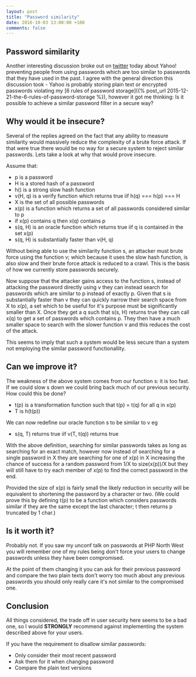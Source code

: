 ```yaml
---
layout: post
title: "Password similarity"
date: 2016-10-03 13:00:00 +100
comments: false
---
```

## Password similarity

<!--excerpt-start-->

Another interesting discussion broke out on [twitter](https://twitter.com/afilina/status/785864310648082433) today about
Yahoo! preventing people from using passwords which are too similar to passwords that they have used in the past. I agree
with the general direction this discussion took - Yahoo is probably storing plain text or encrypted passwords violating
my [6 rules of password storage]({% post_url 2015-12-21-the-6-rules-of-password-storage %}), however it got me thinking:
Is it possible to achieve a similar password filter in a secure way?

<!--excerpt-end-->

## Why would it be insecure?

Several of the replies agreed on the fact that any ability to measure similarity would massively reduce the complexity of
a brute force attack. If that were true there would be no way for a secure system to reject similar passwords. Lets
take a look at why that would prove insecure.

Assume that:

- p is a password
- H is a stored hash of a password
- h() is a strong slow hash function
- v(H, q) is a verify function which returns true iif h(q) === h(p) === H
- X is the set of all possible passwords
- x(p) is a function which returns a set of all passwords considered similar to p
- if x(p) contains q then x(q) contains p
- s(q, H) is an oracle function which returns true iif q is contained in the set x(p)
- s(q, H) is substantially faster than v(H, q)

Without being able to use the similarity function s, an attacker must brute force using the function v; which because it
uses the slow hash function, is also slow and their brute force attack is reduced to a crawl. This is the basis of how
we currently store passwords securely.

Now suppose that the attacker gains access to the function s, instead of attacking the password directly using v they can
instead search for passwords which are similar to p instead of exactly p. Given that s is substantially faster than v
they can quickly narrow their search space from X to x(p), a set which to be useful for it's purpose must be significantly
smaller than X. Once they get a q such that s(s, H) returns true they can call x(q) to get a set of passwords which
contains p. They then have a much smaller space to search with the slower function v and this reduces the cost of the
attack.

This seems to imply that such a system would be less secure than a system not employing the similar password
functionallity.

## Can we improve it?

The weakness of the above system comes from our function s: it is too fast. If we could slow s down we could bring back
much of our previous security. How could this be done?

- t(p) is a transformation function such that t(p) = t(q) for all q in x(p)
- T is h(t(p))

We can now redefine our oracle function s to be similar to v eg

- s(q, T) returns true iif v(T, t(q)) returns true

With the above definition, searching for similar passwords takes as long as searching for an exact match, however now
instead of searching for a single password in X they are searching for one of x(p) in X increasing the chance of success
for a random password from 1/X to size(x(p))/X but they will still have to try each member of x(p) to find the correct
password in the end.

Provided the size of x(p) is fairly small the likely reduction in security will be equivalent to shortening the password
by a character or two. (We could prove this by defining t(p) to be a function which considers passwords similar if they
are the same except the last character; t then returns p truncated by 1 char.)

## Is it worth it?

Probably not. If you saw my unconf talk on passwords at PHP North West you will remember one of my rules being don't
force your users to change passwords unless they have been compromised.

At the point of them changing it you can ask for their previous password and compare the two plain texts don't worry
too much about any previous passwords you should only really care it's not similar to the compromised one.

## Conclusion

All things considered, the trade off in user security here seems to be a bad one, so I would **STRONGLY** recommend
against implementing the system described above for your users.

If you have the requirement to disallow similar passwords:

- Only consider their most recent password
- Ask them for it when changing password
- Compare the plain text versions
